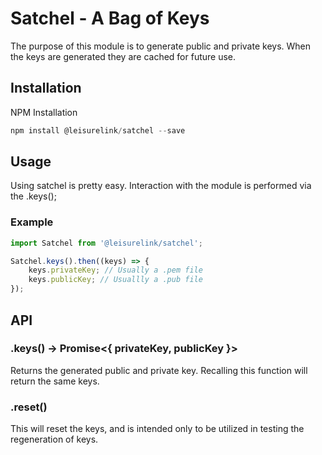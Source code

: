 # Satchel - A Bag of Keys

The purpose of this module is to generate public and private keys.  When the keys are generated they are cached for future use.

## Installation

NPM Installation

```js
npm install @leisurelink/satchel --save
```

## Usage

Using satchel is pretty easy.  Interaction with the module is performed via the .keys();

### Example

```js
import Satchel from '@leisurelink/satchel';

Satchel.keys().then((keys) => {
	keys.privateKey; // Usually a .pem file
	keys.publicKey; // Usuallly a .pub file
});
```

## API


### .keys() -> Promise<{ privateKey, publicKey }>

Returns the generated public and private key.  Recalling this function will return the same keys.

### .reset()

This will reset the keys, and is intended only to be utilized in testing the regeneration of keys.

